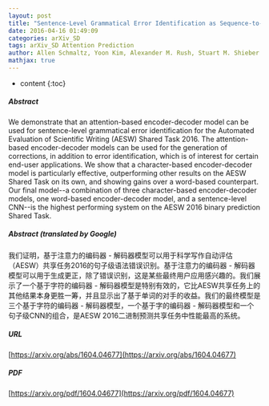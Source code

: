 ```yaml
---
layout: post
title: "Sentence-Level Grammatical Error Identification as Sequence-to-Sequence Correction"
date: 2016-04-16 01:49:09
categories: arXiv_SD
tags: arXiv_SD Attention Prediction
author: Allen Schmaltz, Yoon Kim, Alexander M. Rush, Stuart M. Shieber
mathjax: true
---
```


* content
{:toc}

##### Abstract
We demonstrate that an attention-based encoder-decoder model can be used for sentence-level grammatical error identification for the Automated Evaluation of Scientific Writing (AESW) Shared Task 2016. The attention-based encoder-decoder models can be used for the generation of corrections, in addition to error identification, which is of interest for certain end-user applications. We show that a character-based encoder-decoder model is particularly effective, outperforming other results on the AESW Shared Task on its own, and showing gains over a word-based counterpart. Our final model--a combination of three character-based encoder-decoder models, one word-based encoder-decoder model, and a sentence-level CNN--is the highest performing system on the AESW 2016 binary prediction Shared Task.

##### Abstract (translated by Google)
我们证明，基于注意力的编码器 - 解码器模型可以用于科学写作自动评估（AESW）共享任务2016的句子级语法错误识别。基于注意力的编码器 - 解码器模型可以用于生成更正，除了错误识别，这是某些最终用户应用感兴趣的。我们展示了一个基于字符的编码器 - 解码器模型是特别有效的，它比AESW共享任务上的其他结果本身更胜一筹，并且显示出了基于单词的对手的收益。我们的最终模型是三个基于字符的编码器 - 解码器模型，一个基于字的编码器 - 解码器模型和一个句子级CNN的组合，是AESW 2016二进制预测共享任务中性能最高的系统。

##### URL
[https://arxiv.org/abs/1604.04677](https://arxiv.org/abs/1604.04677)

##### PDF
[https://arxiv.org/pdf/1604.04677](https://arxiv.org/pdf/1604.04677)

